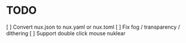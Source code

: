 # TODO

[ ] Convert nux.json to nux.yaml or nux.toml
[ ] Fix fog / transparency / dithering
[ ] Support double click mouse nuklear


